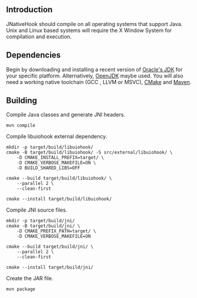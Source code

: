 ## Introduction
JNativeHook should compile on all operating systems that support Java. Unix and Linux based systems 
will require the X Window System for compilation and execution.  

## Dependencies
Begin by downloading and installing a recent version of 
[Oracle's JDK](http://www.oracle.com/technetwork/java/javase/downloads/index.html) for your specific platform.
Alternatively, [OpenJDK](https://jdk.java.net/) maybe used.  You will also need a working native toolchain (GCC , LLVM 
or MSVC), [CMake](https://cmake.org/download/) and [Maven](https://maven.apache.org/download.cgi).  

## Building
Compile Java classes and generate JNI headers.
```                                      
mvn compile
```

Compile libuiohook external dependency.
```
mkdir -p target/build/libuiohook/
cmake -B target/build/libuiohook/ -S src/external/libuiohook/ \
    -D CMAKE_INSTALL_PREFIX=target/ \
    -D CMAKE_VERBOSE_MAKEFILE=ON \
    -D BUILD_SHARED_LIBS=OFF

cmake --build target/build/libuiohook/ \
    --parallel 2 \
    --clean-first

cmake --install target/build/libuiohook/
```

Compile JNI source files.
```
mkdir -p target/build/jni/
cmake -B target/build/jni/ \
    -D CMAKE_PREFIX_PATH=target/ \
    -D CMAKE_VERBOSE_MAKEFILE=ON

cmake --build target/build/jni/ \
    --parallel 2 \
    --clean-first

cmake --install target/build/jni/
```

Create the JAR file.
```
mvn package
```
